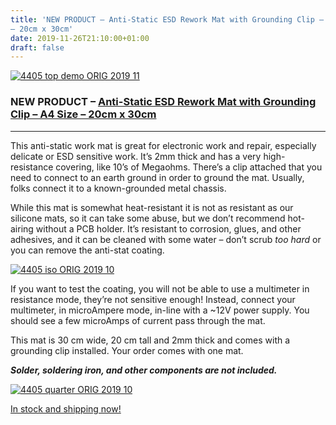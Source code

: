```yaml
---
title: 'NEW PRODUCT – Anti-Static ESD Rework Mat with Grounding Clip – A4 Size
– 20cm x 30cm'
date: 2019-11-26T21:10:00+01:00
draft: false
---
```


[![4405 top demo ORIG 2019 11](https://cdn-blog.adafruit.com/uploads/2019/11/4405_top_demo_ORIG_2019_11.jpg "4405_top_demo_ORIG_2019_11.jpg")](https://www.adafruit.com/product/4405)

### NEW PRODUCT – [Anti-Static ESD Rework Mat with Grounding Clip – A4 Size – 20cm x 30cm](https://www.adafruit.com/product/4405)

* * *

This anti-static work mat is great for electronic work and repair, especially delicate or ESD sensitive work. It’s 2mm thick and has a very high-resistance covering, like 10’s of Megaohms. There’s a clip attached that you need to connect to an earth ground in order to ground the mat. Usually, folks connect it to a known-grounded metal chassis.

While this mat is somewhat heat-resistant it is not as resistant as our silicone mats, so it can take some abuse, but we don’t recommend hot-airing without a PCB holder. It’s resistant to corrosion, glues, and other adhesives, and it can be cleaned with some water – don’t scrub _too hard_ or you can remove the anti-stat coating.

[![4405 iso ORIG 2019 10](https://cdn-blog.adafruit.com/uploads/2019/11/4405_iso_ORIG_2019_10.jpg "4405_iso_ORIG_2019_10.jpg")](https://www.adafruit.com/product/4405)

If you want to test the coating, you will not be able to use a multimeter in resistance mode, they’re not sensitive enough! Instead, connect your multimeter, in microAmpere mode, in-line with a ~12V power supply. You should see a few microAmps of current pass through the mat.

This mat is 30 cm wide, 20 cm tall and 2mm thick and comes with a grounding clip installed. Your order comes with one mat.

**_Solder, soldering iron, and other components are not included._**

[![4405 quarter ORIG 2019 10](https://cdn-blog.adafruit.com/uploads/2019/11/4405_quarter_ORIG_2019_10.jpg "4405_quarter_ORIG_2019_10.jpg")](https://www.adafruit.com/product/4405)

[In stock and shipping now!](https://www.adafruit.com/product/4405)